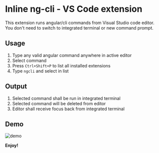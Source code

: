 # Inline ng-cli - VS Code extension

This extension runs angular/cli commands from Visual Studio code editor. You don't need to switch to integrated terminal or new command prompt.

## Usage

1. Type any valid angular command anywhere in active editor
2. Select command
3. Press `Ctrl+Shift+P` to list all installed extensions
4. Type `ngcli` and select in list

## Output
1. Selected command shall be run in integrated terminal
2. Selected command will be deleted from editor
3. Editor shall receive focus back from integrated terminal

## Demo

![demo](https://user-images.githubusercontent.com/4145169/43944473-a7678548-9c9c-11e8-8bc7-d966e762113d.gif)

**Enjoy!**
